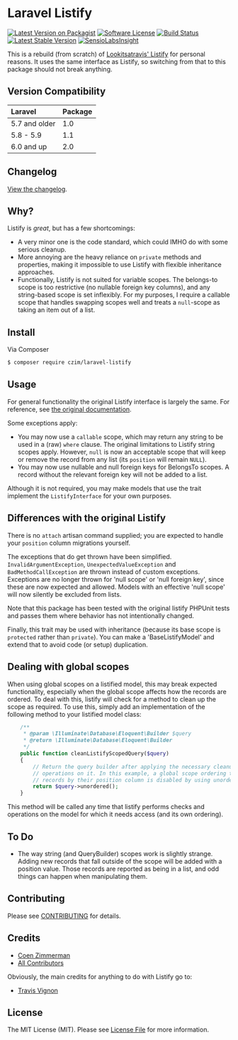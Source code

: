 # Laravel Listify

[![Latest Version on Packagist][ico-version]][link-packagist]
[![Software License][ico-license]](LICENSE.md)
[![Build Status](https://travis-ci.org/czim/laravel-listify.svg?branch=master)](https://travis-ci.org/czim/laravel-listify)
[![Latest Stable Version](http://img.shields.io/packagist/v/czim/laravel-listify.svg)](https://packagist.org/packages/czim/laravel-listify)
[![SensioLabsInsight](https://insight.sensiolabs.com/projects/7d80b8fa-5647-40c6-b5bb-d9583398d128/mini.png)](https://insight.sensiolabs.com/projects/7d80b8fa-5647-40c6-b5bb-d9583398d128)

This is a rebuild (from scratch) of [Lookitsatravis' Listify](https://github.com/lookitsatravis/listify) for personal reasons.
It uses the same interface as Listify, so switching from that to this package should not break anything.


## Version Compatibility

 Laravel         | Package 
:----------------|:--------
 5.7 and older   | 1.0
 5.8 - 5.9       | 1.1
 6.0 and up      | 2.0
 
## Changelog

[View the changelog](CHANGELOG.md).
 
## Why?

Listify is *great*, but has a few shortcomings:

- A very minor one is the code standard, which could IMHO do with some serious cleanup.
- More annoying are the heavy reliance on `private` methods and properties, making it impossible to use Listify with flexible inheritance approaches.
- Functionally, Listify is not suited for variable scopes. The belongs-to scope is too restrictive (no nullable foreign key columns), and any string-based scope is set inflexibly.
  For my purposes, I require a callable scope that handles swapping scopes well and treats a `null`-scope as taking an item out of a list.


## Install

Via Composer

``` bash
$ composer require czim/laravel-listify
```


## Usage 

For general functionality the original Listify interface is largely the same. For reference, see [the original documentation](https://github.com/lookitsatravis/listify).

Some exceptions apply:

- You may now use a `callable` scope, which may return any string to be used in a (raw) `where` clause. The original limitations to Listify string scopes apply. However, `null` is now an acceptable scope that will keep or remove the record from any list (its `position` will remain `NULL`).   
- You may now use nullable and null foreign keys for BelongsTo scopes. A record without the relevant foreign key will not be added to a list.

Although it is not required, you may make models that use the trait implement the `ListifyInterface` for your own purposes. 


## Differences with the original Listify

There is no `attach` artisan command supplied; you are expected to handle your `position` column migrations yourself.

The exceptions that do get thrown have been simplified. `InvalidArgumentException`, `UnexpectedValueException` and `BadMethodCallException` are thrown instead of custom exceptions.
Exceptions are no longer thrown for 'null scope' or 'null foreign key', since these are now expected and allowed. Models with an effective 'null scope' will now silently be excluded from lists. 
  
Note that this package has been tested with the original listify PHPUnit tests and passes them where behavior has not intentionally changed.

Finally, this trait may be used with inheritance (because its base scope is `protected` rather than `private`). You can make a 'BaseListifyModel' and extend that to avoid code (or setup) duplication. 


## Dealing with global scopes

When using global scopes on a listified model, this may break expected functionality, especially when the global scope affects how the records are ordered. To deal with this, listify will check for a method to clean up the scope as required. To use this, simply add an implementation of the following method to your listified model class:

```php
    /**
     * @param \Illuminate\Database\Eloquent\Builder $query
     * @return \Illuminate\Database\Eloquent\Builder
     */
    public function cleanListifyScopedQuery($query)
    {
        // Return the query builder after applying the necessary cleanup
        // operations on it. In this example, a global scope ordering the
        // records by their position column is disabled by using unordered()
        return $query->unordered();
    }
```

This method will be called any time that listify performs checks and operations on the model 
for which it needs access (and its own ordering).


## To Do

- The way string (and QueryBuilder) scopes work is slightly strange. 
  Adding new records that fall outside of the scope will be added with a position value.
  Those records are reported as being in a list, and odd things can happen when manipulating them.


## Contributing

Please see [CONTRIBUTING](CONTRIBUTING.md) for details.


## Credits

- [Coen Zimmerman][link-author]
- [All Contributors][link-contributors]

Obviously, the main credits for anything to do with Listify go to:

- [Travis Vignon](https://github.com/lookitsatravis)


## License

The MIT License (MIT). Please see [License File](LICENSE.md) for more information.

[ico-version]: https://img.shields.io/packagist/v/czim/laravel-listify.svg?style=flat-square
[ico-license]: https://img.shields.io/badge/license-MIT-brightgreen.svg?style=flat-square
[ico-downloads]: https://img.shields.io/packagist/dt/czim/laravel-listify.svg?style=flat-square

[link-packagist]: https://packagist.org/packages/czim/laravel-listify
[link-downloads]: https://packagist.org/packages/czim/laravel-listify
[link-author]: https://github.com/czim
[link-contributors]: ../../contributors

